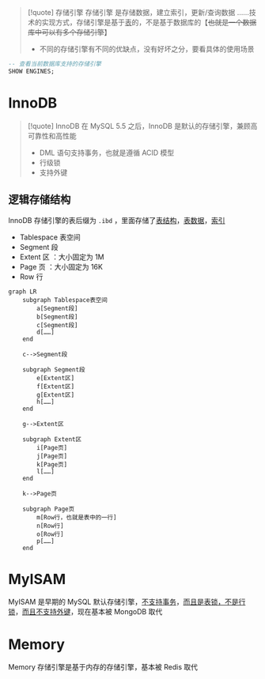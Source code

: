 
>[!quote] 存储引擎
>存储引擎 是存储数据，建立索引，更新/查询数据 ……技术的实现方式，存储引擎是基于<u>表</u>的，不是基于数据库的【~~也就是一个数据库中可以有多个存储引擎~~】
>
>- 不同的存储引擎有不同的优缺点，没有好坏之分，要看具体的使用场景
>

```SQL
-- 查看当前数据库支持的存储引擎
SHOW ENGINES;
```

# InnoDB
>[!quote] InnoDB
>在 MySQL 5.5 之后，InnoDB 是默认的存储引擎，兼顾高可靠性和高性能
>
> - DML 语句支持事务，也就是遵循 ACID 模型
> - 行级锁
> - 支持外键

## 逻辑存储结构
InnoDB 存储引擎的表后缀为 `.ibd` ，里面存储了<u>表结构</u>，<u>表数据</u>，<u>索引</u>

- Tablespace 表空间
- Segment 段
- Extent 区 ：大小固定为 1M
- Page 页 ：大小固定为 16K
- Row 行

```mermaid
graph LR
	subgraph Tablespace表空间
		a[Segment段]
		b[Segment段]
		c[Segment段]
		d[……]
	end

	c-->Segment段

	subgraph Segment段
		e[Extent区]
		f[Extent区]
		g[Extent区]
		h[……]
	end

	g-->Extent区

	subgraph Extent区
		i[Page页]
		j[Page页]
		k[Page页]
		l[……]
	end

	k-->Page页
	
	subgraph Page页
		m[Row行，也就是表中的一行]
		n[Row行]
		o[Row行]
		p[……]
	end	
```

# MyISAM
MyISAM 是早期的 MySQL 默认存储引擎，<u>不支持事务</u>，<u>而且是表锁，不是行锁</u>，<u>而且不支持外键</u>，现在基本被 MongoDB 取代

# Memory
Memory 存储引擎是基于内存的存储引擎，基本被 Redis 取代






